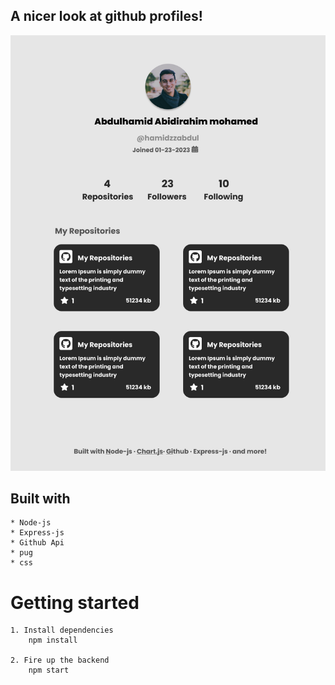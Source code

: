 ## A nicer look at github profiles!
![Screenshot](https://github.com/a-abdirahim/Octo-profile/blob/master/public/assets/profile-page.png?raw=true "My profile")

## Built with
    * Node-js
    * Express-js
    * Github Api
    * pug
    * css

# Getting started 
    1. Install dependencies 
        npm install 

    2. Fire up the backend 
        npm start

